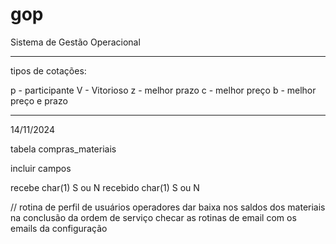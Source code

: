 # gop
Sistema de Gestão Operacional

--------------------------------------

tipos de cotações:

p - participante
V - Vitorioso
z - melhor prazo
c - melhor preço
b - melhor preço e prazo

---------------------------------------


14/11/2024

tabela compras_materiais

incluir campos

recebe char(1) S ou N
recebido char(1) S ou N

// 
rotina de perfil de usuários operadores
dar baixa nos saldos dos materiais na conclusão da ordem de serviço
checar as rotinas de email com os emails da configuração



